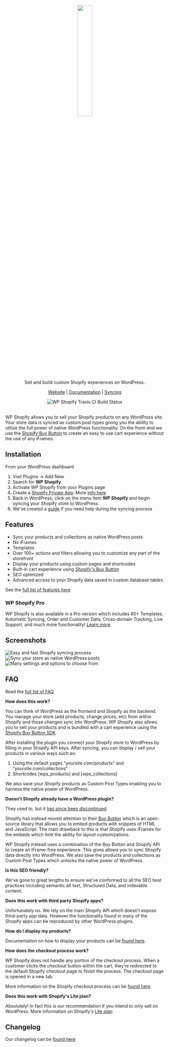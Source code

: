 <p align="center">
  <a href="https://wpshop.io">
    <img src="https://cdn.rawgit.com/arobbins/wp-shopify/master/public/imgs/logo-new-wpshop-horz.svg" width="30%" height="auto">
  </a>
</p>

<p align="center" font="10px">Sell and build custom Shopify experiences on WordPress. </p>

<p align="center">
  <a href="https://wpshop.io" target="_blank">Website</a> |
  <a href="https://docs.wpshop.io" target="_blank">Documentation</a> |
  <a href="https://docs.wpshop.io/#/getting-started/syncing" target="_blank">Syncing</a>
</p>

<div align="center">
  <a href="https://travis-ci.com/arobbins/wp-shopify-pro" style="text-align: center;">
    <img src="https://api.travis-ci.com/arobbins/wp-shopify-pro.svg?token=FmC2p6cxqRrxLpZfViYm&branch=master" alt="WP Shopify Travis CI Build Status" style="text-align: center;display:inline-block;margin: 0 auto;">
  </a>
</div><br>

WP Shopify allows you to sell your Shopify products on any WordPress site. Your store data is synced as custom post types giving you the ability to utilize the full power of native WordPress functionality. On the front-end we use the [Shopify Buy Button](https://www.shopify.com/buy-button) to create an easy to use cart experience without the use of any iFrames.

## Installation

From your WordPress dashboard

1. Visit Plugins -> Add New
2. Search for **WP Shopify**
3. Activate WP Shopify from your Plugins page
4. Create a [Shopify Private App](https://docs.wpshop.io). More [info here](https://help.shopify.com/manual/apps/private-apps)
5. Back in WordPress, click on the menu item **WP Shopify** and begin syncing your Shopify store to WordPress.
6. We've created a [guide](https://docs.wpshop.io) if you need help during the syncing process

## Features

-  Sync your products and collections as native WordPress posts
-  No iFrames
-  Templates
-  Over 100+ actions and filters allowing you to customize any part of the storefront
-  Display your products using custom pages and shortcodes
-  Built-in cart experience using [Shopify's Buy Button](https://www.shopify.com/buy-button)
-  SEO optimized
-  Advanced access to your Shopify data saved in custom database tables

See the [full list of features here](https://wpshop.io/how/)

### WP Shopify Pro

WP Shopify is also available in a Pro version which includes 80+ Templates, Automatic Syncing, Order and Customer Data, Cross-domain Tracking, Live Support, and much more functionality! [Learn more](https://wpshop.io/purchase)

## Screenshots

![Easy and fast Shopify syncing process](https://wpshop.io/screenshots/1-syncing-cropped.jpg)
![Sync your store as native WordPress posts](https://wpshop.io/screenshots/3-posts-cropped.jpg)
![Many settings and options to choose from](https://wpshop.io/screenshots/2-settings-cropped.jpg)

## FAQ

Read the [full list of FAQ](https://wpshop.io/faq/)

**How does this work?**

You can think of WordPress as the frontend and Shopify as the backend. You manage your store (add products, change prices, etc) from within Shopify and those changes sync into WordPress. WP Shopify also allows you to sell your products and is bundled with a cart experience using the [Shopify Buy Button SDK](https://www.shopify.com/buy-button).

After installing the plugin you connect your Shopify store to WordPress by filling in your Shopify API keys. After syncing, you can display / sell your products in various ways such as:

1. Using the default pages “yoursite.com/products” and “yoursite.com/collections“
2. Shortcodes [wps_products] and [wps_collections]

We also save your Shopify products as Custom Post Types enabling you to harness the native power of WordPress.

**Doesn’t Shopify already have a WordPress plugin?**

They used to, but it [has since been discontinued](https://wptavern.com/shopify-discontinues-its-official-plugin-for-wordpress).

Shopify has instead moved attention to their [Buy Button](https://www.shopify.ca/buy-button) which is an open-source library that allows you to embed products with snippets of HTML and JavaScript. The main drawback to this is that Shopify uses iFrames for the embeds which limit the ability for layout customizations.

WP Shopify instead uses a combination of the Buy Button and Shopify API to create an iFrame-free experience. This gives allows you to sync Shopify data directly into WordPress. We also save the products and collections as Custom Post Types which unlocks the native power of WordPress.

**Is this SEO friendly?**

We’ve gone to great lengths to ensure we’ve conformed to all the SEO best practices including semantic alt text, Structured Data, and indexable content.

**Does this work with third party Shopify apps?**

Unfortunately no. We rely on the main Shopify API which doesn’t expose third-party app data. However the functionality found in many of the Shopify apps can be reproduced by other WordPress plugins.

**How do I display my products?**

Documentation on how to display your products can be [found here](https://docs.wpshop.io/#/getting-started/displaying).

**How does the checkout process work?**

WP Shopify does not handle any portion of the checkout process. When a customer clicks the checkout button within the cart, they’re redirected to the default Shopify checkout page to finish the process. The checkout page is opened in a new tab.

More information on the Shopify checkout process can be [found here](https://help.shopify.com/manual/sell-online/checkout-settings).

**Does this work with Shopify's Lite plan?**

Absolutely! In fact this is our recommendation if you intend to only sell on WordPress. More information on Shopify's [Lite plan](https://www.shopify.com/lite)

## Changelog

Our changelog can be [found here](https://wpshop.io/changelog/)
